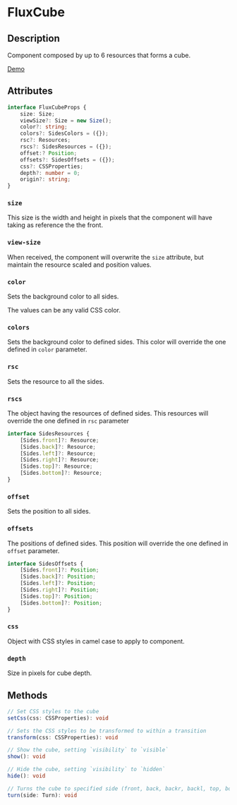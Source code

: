 ---
---

# FluxCube

## Description

Component composed by up to 6 resources that forms a cube.

[Demo](http://ragnarlotus.github.io/vue-flux-docs/demos/components/flux-cube.html)

## Attributes

``` ts
interface FluxCubeProps {
	size: Size;
	viewSize?: Size = new Size();
	color?: string;
	colors?: SidesColors = ({});
	rsc?: Resources;
	rscs?: SidesResources = ({});
	offset:? Position;
	offsets?: SidesOffsets = ({});
	css?: CSSProperties;
	depth?: number = 0;
	origin?: string;
}
```

### `size`

This size is the width and height in pixels that the component will have taking as reference the the front.

### `view-size`

When received, the component will overwrite the `size` attribute, but maintain the resource scaled and position values.

### `color`

Sets the background color to all sides.

The values can be any valid CSS color.

### `colors`

Sets the background color to defined sides. This color will override the one defined in `color` parameter.

### `rsc`

Sets the resource to all the sides.

### `rscs`

The object having the resources of defined sides. This resources will override the one defined in `rsc` parameter

``` ts
interface SidesResources {
	[Sides.front]?: Resource;
	[Sides.back]?: Resource;
	[Sides.left]?: Resource;
	[Sides.right]?: Resource;
	[Sides.top]?: Resource;
	[Sides.bottom]?: Resource;
}
```

### `offset`

Sets the position to all sides.

### `offsets`

The positions of defined sides. This position will override the one defined in `offset` parameter.

``` ts
interface SidesOffsets {
	[Sides.front]?: Position;
	[Sides.back]?: Position;
	[Sides.left]?: Position;
	[Sides.right]?: Position;
	[Sides.top]?: Position;
	[Sides.bottom]?: Position;
}
```

### `css`

Object with CSS styles in camel case to apply to component.

### `depth`

Size in pixels for cube depth.

## Methods

``` ts
// Set CSS styles to the cube
setCss(css: CSSProperties): void

// Sets the CSS styles to be transformed to within a transition
transform(css: CSSProperties): void

// Show the cube, setting `visibility` to `visible`
show(): void

// Hide the cube, setting `visibility` to `hidden`
hide(): void

// Turns the cube to specified side (front, back, backr, backl, top, bottom, left, right)
turn(side: Turn): void
```

